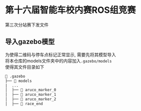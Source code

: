# 第十六届智能车校内赛ROS组竞赛

第三次分站赛下发文件

## 导入gazebo模型

为使得二维码与停车点标记正常显示, 需要先将其模型导入  
将本仓库的models文件夹中的内容加入`.gazebo/models`  
使得其文件目录如下

```txt
 .gazebo
├──  models
|  ...
│  ├──  aruco_marker_0
│  ├──  aruco_marker_1
│  ├──  aruco_marker_2
│  ├──  race_end

```

